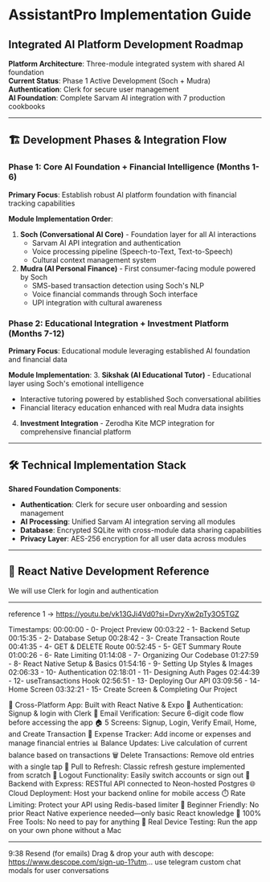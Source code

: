 # AssistantPro Implementation Guide
## Integrated AI Platform Development Roadmap

**Platform Architecture**: Three-module integrated system with shared AI foundation  
**Current Status**: Phase 1 Active Development (Soch + Mudra)  
**Authentication**: Clerk for secure user management  
**AI Foundation**: Complete Sarvam AI integration with 7 production cookbooks

---

## 🏗️ **Development Phases & Integration Flow**

### **Phase 1: Core AI Foundation + Financial Intelligence (Months 1-6)**
**Primary Focus**: Establish robust AI platform foundation with financial tracking capabilities

**Module Implementation Order**:
1. **Soch (Conversational AI Core)** - Foundation layer for all AI interactions
   - Sarvam AI API integration and authentication  
   - Voice processing pipeline (Speech-to-Text, Text-to-Speech)
   - Cultural context management system
2. **Mudra (AI Personal Finance)** - First consumer-facing module powered by Soch
   - SMS-based transaction detection using Soch's NLP
   - Voice financial commands through Soch interface
   - UPI integration with cultural awareness

### **Phase 2: Educational Integration + Investment Platform (Months 7-12)**
**Primary Focus**: Educational module leveraging established AI foundation and financial data

**Module Implementation**:
3. **Sikshak (AI Educational Tutor)** - Educational layer using Soch's emotional intelligence
   - Interactive tutoring powered by established Soch conversational abilities
   - Financial literacy education enhanced with real Mudra data insights
4. **Investment Integration** - Zerodha Kite MCP integration for comprehensive financial platform

---

## 🛠️ **Technical Implementation Stack**

**Shared Foundation Components**:
- **Authentication**: Clerk for secure user onboarding and session management
- **AI Processing**: Unified Sarvam AI integration serving all modules  
- **Database**: Encrypted SQLite with cross-module data sharing capabilities
- **Privacy Layer**: AES-256 encryption for all user data across modules

---

## 📱 **React Native Development Reference**

We will use Clerk for login and authentication

---

reference 1 -> https://youtu.be/vk13GJi4Vd0?si=DvryXw2pTy3O5TGZ

Timestamps:
00:00:00 - 0- Project Preview
00:03:22 - 1- Backend Setup
00:15:35 - 2- Database Setup
00:28:42 - 3- Create Transaction Route
00:41:35 - 4- GET & DELETE Route
00:52:45 - 5- GET Summary Route
01:00:26 - 6- Rate Limiting
01:14:08 - 7- Organizing Our Codebase 
01:27:59 - 8- React Native Setup & Basics
01:54:16 - 9- Setting Up Styles & Images
02:06:33 - 10- Authentication
02:18:01 - 11- Designing Auth Pages
02:44:39 - 12- useTransactions Hook
02:56:51 - 13- Deploying Our API
03:09:56 - 14- Home Screen
03:32:21 - 15- Create Screen & Completing Our Project

📱 Cross-Platform App: Built with React Native & Expo
🔐 Authentication: Signup & login with Clerk
📩 Email Verification: Secure 6-digit code flow before accessing the app
🏠 5 Screens: Signup, Login, Verify Email, Home, and Create Transaction
💸 Expense Tracker: Add income or expenses and manage financial entries
📊 Balance Updates: Live calculation of current balance based on transactions
🗑️ Delete Transactions: Remove old entries with a single tap
🔄 Pull to Refresh: Classic refresh gesture implemented from scratch
🚪 Logout Functionality: Easily switch accounts or sign out
🧰 Backend with Express: RESTful API connected to Neon-hosted Postgres
🌐 Cloud Deployment: Host your backend online for mobile access
⏱️ Rate Limiting: Protect your API using Redis-based limiter
🧠 Beginner Friendly: No prior React Native experience needed—only basic React knowledge
💸 100% Free Tools: No need to pay for anything
🧪 Real Device Testing: Run the app on your own phone without a Mac

---

9:38 Resend (for emails)
Drag & drop your auth with descope: https://www.descope.com/sign-up-1?utm...
use telegram custom chat modals for user conversations
